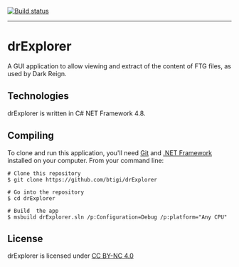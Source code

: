 [![Build status](https://ci.appveyor.com/api/projects/status/oavl3y8do8os905n?svg=true)](https://ci.appveyor.com/project/igi/drExplorer)

---

# drExplorer

A GUI application to allow viewing and extract of the content of FTG files, as used by Dark Reign.


## Technologies

drExplorer is written in C# NET Framework 4.8.


## Compiling

To clone and run this application, you'll need [Git](https://git-scm.com) and [.NET Framework](https://dotnet.microsoft.com/) installed on your computer. From your command line:

```
# Clone this repository
$ git clone https://github.com/btigi/drExplorer

# Go into the repository
$ cd drExplorer

# Build  the app
$ msbuild drExplorer.sln /p:Configuration=Debug /p:platform="Any CPU"
```


## License

drExplorer is licensed under [CC BY-NC 4.0](https://creativecommons.org/licenses/by-nc/4.0/)